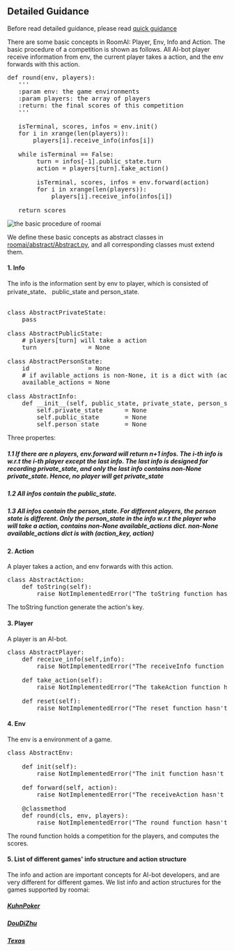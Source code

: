 
##  Detailed Guidance

Before read detailed guidance, please read [quick guidance](https://github.com/roomai/RoomAI#1-quick-guidance)

There are some basic concepts in RoomAI: Player, Env, Info and Action. The basic procedure of a competition is shown as follows. All AI-bot player receive information from env, the current player takes a action, and the env forwards with this action.

<pre>
def round(env, players):
   '''
   :param env: the game environments
   :param players: the array of players
   :return: the final scores of this competition
   '''
   
   isTerminal, scores, infos = env.init()
   for i in xrange(len(players)):
       players[i].receive_info(infos[i])

   while isTerminal == False:
        turn = infos[-1].public_state.turn
        action = players[turn].take_action()
        
        isTerminal, scores, infos = env.forward(action)
        for i in xrange(len(players)):
            players[i].receive_info(infos[i])

   return scores                
</pre>

![the basic procedure of roomai](https://github.com/roomai/RoomAI/blob/master/docs/game.png)

We define these basic concepts as abstract classes in [roomai/abstract/Abstract.py](https://github.com/roomai/RoomAI/blob/master/roomai/abstract/Abstract.py), and all corresponding classes must extend them.  


#### 1. Info

The info is the information sent by env to player, which is consisted of private_state、 public_state and person_state. 

<pre>

class AbstractPrivateState:
    pass
    
class AbstractPublicState:
    # players[turn] will take a action
    turn              = None 

class AbstractPersonState:
    id                = None 
    # if avilable_actions is non-None, it is a dict with (action_key, action) 
    available_actions = None 

class AbstractInfo:
    def __init__(self, public_state, private_state, person_state):
        self.private_state      = None
        self.public_state       = None
        self.person_state       = None
</pre>

Three propertes:

##### 1.1 If there are n players, env.forward will return n+1 infos. The i-th info is w.r.t the i-th player except the last info. The last info is designed for recording private_state, and only the last info contains non-None private_state. Hence, no player will get private_state

##### 1.2 All infos contain the public_state. 

##### 1.3 All infos contain the person_state. For different players, the person state is different. Only the person_state in the info w.r.t the player who will take a action, contains non-None available_actions dict. non-None available_actions dict is with (action_key, action)

#### 2. Action

A player takes a action, and env forwards with this action.

<pre>
class AbstractAction:
    def toString(self):
        raise NotImplementedError("The toString function hasn't been implemented")
</pre>

The toString function generate the action's key.

#### 3. Player

A player is an AI-bot.

<pre>
class AbstractPlayer:
    def receive_info(self,info):
        raise NotImplementedError("The receiveInfo function hasn't been implemented") 

    def take_action(self):
        raise NotImplementedError("The takeAction function hasn't been implemented") 

    def reset(self):
        raise NotImplementedError("The reset function hasn't been implemented")
</pre>


#### 4. Env

The env is a environment of a game.
<pre>
class AbstractEnv:

    def init(self):
        raise NotImplementedError("The init function hasn't been implemented")

    def forward(self, action):
        raise NotImplementedError("The receiveAction hasn't been implemented")

    @classmethod
    def round(cls, env, players):
        raise NotImplementedError("The round function hasn't been implemented")
</pre>

The round function holds a competition for the players, and computes the scores.

#### 5. List of different games' info structure and action structure 

The info and action are  important concepts for AI-bot developers, and are very different for different games. We list info and action structures for the games supported by roomai:

##### [KuhnPoker]()
##### [DouDiZhu](https://github.com/roomai/RoomAI/blob/master/docs/DouDiZhuPoker/doudizhu.md)
##### [Texas]()
